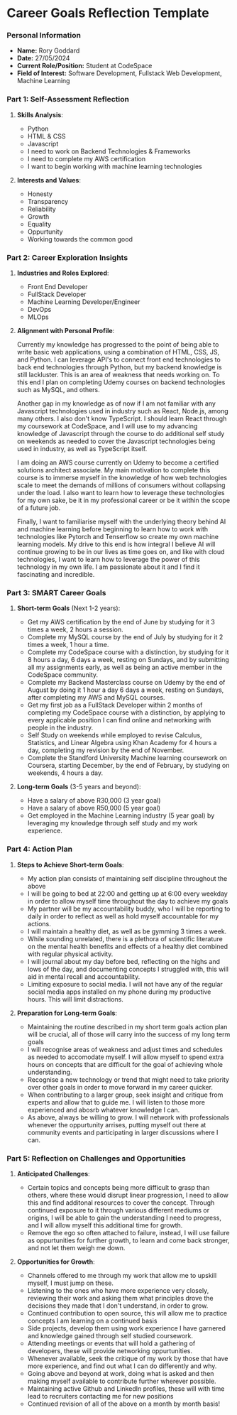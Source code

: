 
# Career Goals Reflection Template

### Personal Information

- **Name:** Rory Goddard
- **Date:** 27/05/2024
- **Current Role/Position:** Student at CodeSpace
- **Field of Interest:** Software Development, Fullstack Web Development, Machine Learning

### Part 1: Self-Assessment Reflection

1. **Skills Analysis**:
    
    - Python
    - HTML & CSS
    - Javascript
    - I need to work on Backend Technologies & Frameworks
    - I need to complete my AWS certification
    - I want to begin working with machine learning technologies
2. **Interests and Values**:

    - Honesty
    - Transparency
    - Reliability
    - Growth
    - Equality
    - Oppurtunity
    - Working towards the common good

### Part 2: Career Exploration Insights

1. **Industries and Roles Explored**:
    
    - Front End Developer
    - FullStack Developer
    - Machine Learning Developer/Engineer
    - DevOps
    - MLOps
2. **Alignment with Personal Profile**:

   Currently my knowledge has progressed to the point of being able to write basic web applications, using a combination of HTML, CSS, JS, and Python.
   I can leverage API's to connect front end technologies to back end technologies through Python, but my backend knowledge is still lackluster. This is an area of weakness that needs working on.
   To this end I plan on completing Udemy courses on backend technologies such as MySQL, and others.

   Another gap in my knowledge as of now if I am not familiar with any Javascript technologies used in industry such as React, Node.js, among many others. I also don't know TypeScript.
   I should learn React through my coursework at CodeSpace, and I will use to my advancing knowledge of Javascript through the course to do additional self study on weekends as needed to cover the
   Javascript technologies being used in industry, as well as TypeScript itself.

   I am doing an AWS course currently on Udemy to become a certified solutions architect associate. My main motivation to complete this course is to immerse myself in the knowledge of how web technologies
   scale to meet the demands of millions of consumers without collapsing under the load. I also want to learn how to leverage these technologies for my own sake, be it in my professional career or be it within
   the scope of a future job.

   Finally, I want to familiarise myself with the underlying theory behind AI and machine learning before beginning to learn how to work with technologies like Pytorch and Tenserflow so create my own machine learning models.
   My drive to this end is how integral I believe AI will continue growing to be in our lives as time goes on, and like with cloud technologies, I want to learn how to leverage the power of this technology in my own life.
   I am passionate about it and I find it fascinating and incredible.

### Part 3: SMART Career Goals

1. **Short-term Goals** (Next 1-2 years):
    
    - Get my AWS certification by the end of June by studying for it 3 times a week, 2 hours a session.
    - Complete my MySQL course by the end of July by studying for it 2 times a week, 1 hour a time.
    - Complete my CodeSpace course with a distinction, by studying for it 8 hours a day, 6 days a week, resting on Sundays, and by submitting all my assignments early, as well as being an active member in the CodeSpace community.
    - Complete my Backend Masterclass course on Udemy by the end of August by doing it 1 hour a day 6 days a week, resting on Sundays, after completing my AWS and MySQL courses.
    - Get my first job as a FullStack Developer within 2 months of completing my CodeSpace course with a distinction, by applying to every applicable position I can find online and networking with people in the industry.
    - Self Study on weekends while employed to revise Calculus, Statistics, and Linear Algebra using Khan Academy for 4 hours a day, completing my revision by the end of November.
    - Complete the Standford University Machine learning coursework on Coursera, starting December, by the end of February, by studying on weekends, 4 hours a day.
2. **Long-term Goals** (3-5 years and beyond):

    - Have a salary of above R30,000 (3 year goal)
    - Have a salary of above R50,000 (5 year goal) 
    - Get employed in the Machine Learning industry (5 year goal) by leveraging my knowledge through self study and my work experience.

### Part 4: Action Plan

1. **Steps to Achieve Short-term Goals**:
    
    - My action plan consists of maintaining self discipline throughout the above
    - I will be going to bed at 22:00 and getting up at 6:00 every weekday in order to allow myself time throughout the day to achieve my goals
    - My partner will be my accountability buddy, who I will be reporting to daily in order to reflect as well as hold myself accountable for my actions.
    - I will maintain a healthy diet, as well as be gymming 3 times a week.
    - While sounding unrelated, there is a plethora of scientific literature on the mental health benefits and effects of a healthy diet combined with regular physical activity.
    - I will journal about my day before bed, reflecting on the highs and lows of the day, and documenting concepts I struggled with, this will aid in mental recall and accountability.
    - Limiting exposure to social media. I will not have any of the regular social media apps installed on my phone during my productive hours. This will limit distractions.
2. **Preparation for Long-term Goals**:
    
    - Maintaining the routine described in my short term goals action plan will be crucial, all of those will carry into the success of my long term goals
    - I will recognise areas of weakness and adjust times and schedules as needed to accomodate myself. I will allow myself to spend extra hours on concepts that are difficult for the goal of achieving whole understanding.
    - Recognise a new technology or trend that might need to take priority over other goals in order to move forward in my career quicker.
    - When contributing to a larger group, seek insight and critique from experts and allow that to guide me. I will listen to those more experienced and abosrb whatever knowledge I can.
    - As above, always be willing to grow. I will network with professionals whenever the oppurtunity arrises, putting myself out there at community events and participating in larger discussions where I can.
   
### Part 5: Reflection on Challenges and Opportunities

1. **Anticipated Challenges**:
    
    - Certain topics and concepts being more difficult to grasp than others, where these would disrupt linear progression, I need to allow this and find additonal resources to cover the concept. Through continued exposure to it through
      various different mediums or origins, I will be able to gain the understanding I need to progress, and I will allow myself this additional time for growth.
    - Remove the ego so often attached to failure, instead, I will use failure as oppurtunities for further growth, to learn and come back stronger, and not let them weigh me down.
2. **Opportunities for Growth**:
    
    - Channels offered to me through my work that allow me to upskill myself, I must jump on these.
    - Listening to the ones who have more experience very closely, reviewing their work and asking them what principles drove the decisions they made that I don't understand, in order to grow.
    - Continued contribution to open source, this will allow me to practice concepts I am learning on a continued basis
    - Side projects, develop them using work experience I have garnered and knowledge gained through self studied coursework.
    - Attending meetings or events that will hold a gathering of developers, these will provide networking oppurtunities.
    - Whenever available, seek the critique of my work by those that have more experience, and find out what I can do differently and why.
    - Going above and beyond at work, doing what is asked and then making myself available to contribute further wherever possible.
    - Maintaining active Github and LinkedIn profiles, these will with time lead to recruiters contacting me for new positions
    - Continued revision of all of the above on a month by month basis!
